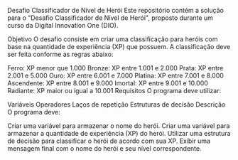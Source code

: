 Desafio Classificador de Nível de Herói
Este repositório contém a solução para o "Desafio Classificador de Nível de Herói", proposto durante um curso da Digital Innovation One (DIO).

Objetivo
O desafio consiste em criar uma classificação para heróis com base na quantidade de experiência (XP) que possuem. A classificação deve ser feita conforme as regras abaixo:

Ferro: XP menor que 1.000
Bronze: XP entre 1.001 e 2.000
Prata: XP entre 2.001 e 5.000
Ouro: XP entre 6.001 e 7.000
Platina: XP entre 7.001 e 8.000
Ascendente: XP entre 8.001 e 9.000
Imortal: XP entre 9.001 e 10.000
Radiante: XP maior ou igual a 10.001
Requisitos
O programa deve utilizar:

Variáveis
Operadores
Laços de repetição
Estruturas de decisão
Descrição
O programa deve:

Criar uma variável para armazenar o nome do herói.
Criar uma variável para armazenar a quantidade de experiência (XP) do herói.
Utilizar uma estrutura de decisão para classificar o herói de acordo com sua XP.
Exibir uma mensagem final com o nome do herói e seu nível correspondente.
